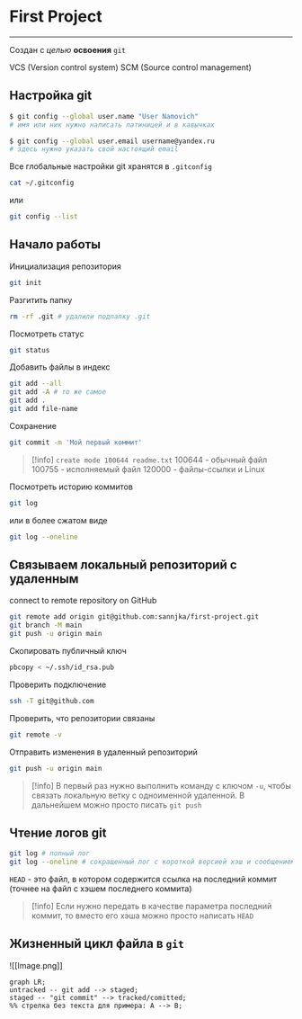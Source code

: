 # First Project

---

Создан с *целью* **освоения** `git`

VCS (Version control system)
SCM (Source control management)

## Настройка git
```bash
$ git config --global user.name "User Namovich"
# имя или ник нужно написать латиницей и в кавычках

$ git config --global user.email username@yandex.ru
# здесь нужно указать свой настоящий email
```
Все глобальные настройки git хранятся в `.gitconfig`
```bash
cat ~/.gitconfig
```
или
```bash
git config --list
```

## Начало работы
Инициализация репозитория
```bash
git init
```
Разгитить папку
```bash
rm -rf .git # удалили подпапку .git
```
Посмотреть статус
```bash
git status
```
Добавить файлы в индекс
```bash
git add --all
git add -A # то же самое
git add .
git add file-name
```
Сохранение
```bash
git commit -m 'Мой первый коммит'
```
>[!info] `create mode 100644 readme.txt`
>100644 - обычный файл
>100755 - исполняемый файл
>120000 - файлы-ссылки и Linux

Посмотреть историю коммитов
```bash
git log
```
или в более сжатом виде
```bash
git log --oneline
```

## Связываем локальный репозиторий с удаленным
connect to remote repository on GitHub
```bash
git remote add origin git@github.com:sannjka/first-project.git
git branch -M main
git push -u origin main
```
Скопировать публичный ключ
```bash
pbcopy < ~/.ssh/id_rsa.pub
```
Проверить подключение
```bash
ssh -T git@github.com
```
Проверить, что репозитории связаны
```bash
git remote -v
```
Отправить изменения в удаленный репозиторий
```bash
git push -u origin main
```
>[!info] В первый раз нужно выполнить команду с ключом `-u`, чтобы связать локальную ветку с одноименной удаленной. В дальнейшем можно просто писать `git push`

## Чтение логов git
```bash
git log # полный лог
git log --oneline # сокращенный лог с короткой версией хэш и сообщением
```

`HEAD` - это файл, в котором содержится ссылка на последний коммит (точнее на файл с хэшем последнего коммита)

>[!info] Если нужно передать в качестве параметра последний коммит, то вместо его хэша можно просто написать `HEAD`

## Жизненный цикл файла в `git`
![[Image.png]]

```mermaid
graph LR;
untracked -- git add --> staged;
staged -- "git commit" --> tracked/comitted;
%% стрелка без текста для примера: A --> B;
```
